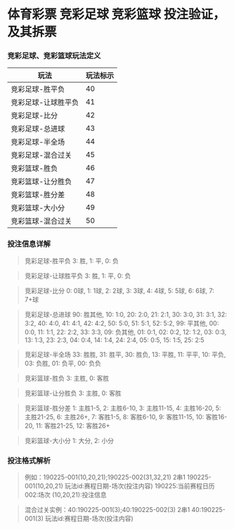 # 体育彩票 竞彩足球 竞彩篮球 投注验证，及其拆票

### 竞彩足球、竞彩篮球玩法定义

|  玩法   | 玩法标示  |
|  ----  | ----  | 
| 竞彩足球-胜平负  | 40 | 
| 竞彩足球-让球胜平负  | 41 | 
| 竞彩足球-比分  | 42 | 
| 竞彩足球-总进球  | 43 | 
| 竞彩足球-半全场  | 44 | 
| 竞彩足球-混合过关  | 45 |   
| 竞彩篮球-胜负  | 46 |    
| 竞彩篮球-让分胜负  | 47 |   
| 竞彩篮球-胜分差  | 48 |    
| 竞彩篮球-大小分  | 49 |    
| 竞彩篮球-混合过关  | 50 | 

### 投注信息详解

>竞彩足球-胜平负  3: 胜, 1: 平, 0: 负

>竞彩足球-让球胜平负  3: 胜, 1: 平, 0: 负

>竞彩足球-比分 0: 0球, 1: 1球, 2: 2球, 3: 3球, 4: 4球, 5: 5球, 6: 6球, 7: 7+球

>竞彩足球-总进球 90: 胜其他, 10: 1:0, 20: 2:0, 21: 2:1, 30: 3:0, 31: 3:1, 32: 3:2, 40: 4:0, 41: 4:1, 42: 4:2, 50: 5:0, 51: 5:1, 52: 5:2, 99: 平其他, 00: 0:0, 11: 1:1, 22: 2:2, 33: 3:3, 09: 负其他, 01: 0:1, 02: 0:2, 12: 1:2, 03: 0:3, 13: 1:3, 23: 2:3, 04: 0:4, 14: 1:4, 24: 2:4, 05: 0:5, 15: 1:5, 25: 2:5

>竞彩足球-半全场  33: 胜胜, 31: 胜平, 30: 胜负, 13: 平胜, 11: 平平, 10: 平负, 03: 负胜, 01: 负平, 00: 负负


>竞彩篮球-胜负  3: 主胜, 0: 客胜

>竞彩篮球-让分胜负  3: 主胜, 0: 客胜



>竞彩篮球-胜分差  1: 主胜1-5, 2: 主胜6-10, 3: 主胜11-15, 4: 主胜16-20, 5: 主胜21-25, 6: 主胜26+, 7: 客胜1-5, 8: 客胜6-10, 9: 客胜11-15, 10: 客胜16-20, 11: 客胜21-25, 12: 客胜26+

>竞彩篮球-大小分  1: 大分, 2: 小分

###  投注格式解析

>例如：190225-001(10,20,21);190225-002(31,32,21)  2串1
190225-001(10,20,21) 玩法id:赛程日期-场次(投注内容)
190225:当前赛程日历
002:场次
(10,20,21):投注信息

>混合过关实例：40:190225-001(3);40:190225-002(3)  2串1
40:190225-001(3) 玩法id:赛程日期-场次(投注内容)

